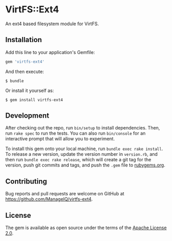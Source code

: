 # VirtFS::Ext4

An ext4 based filesystem module for VirtFS.

## Installation

Add this line to your application's Gemfile:

```ruby
gem 'virtfs-ext4'
```

And then execute:

    $ bundle

Or install it yourself as:

    $ gem install virtfs-ext4

## Development

After checking out the repo, run `bin/setup` to install dependencies. Then, run `rake spec` to run the tests. You can also run `bin/console` for an interactive prompt that will allow you to experiment.

To install this gem onto your local machine, run `bundle exec rake install`. To release a new version, update the version number in `version.rb`, and then run `bundle exec rake release`, which will create a git tag for the version, push git commits and tags, and push the `.gem` file to [rubygems.org](https://rubygems.org).

## Contributing

Bug reports and pull requests are welcome on GitHub at https://github.com/ManageIQ/virtfs-ext4.

## License

The gem is available as open source under the terms of the [Apache License 2.0](LICENSE.txt).

